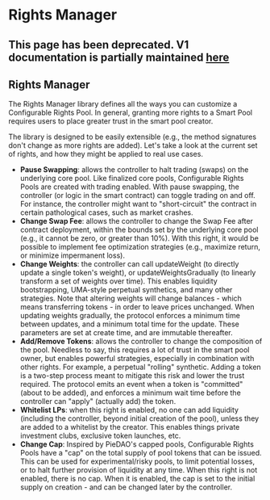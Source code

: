 # Rights Manager

## This page has been deprecated. V1 documentation is partially maintained [here](https://docs.balancer.fi/v/v1/smart-contracts/smart-pools/component-libraries/rights-manager)

## Rights Manager

The Rights Manager library defines all the ways you can customize a Configurable Rights Pool. In general, granting more rights to a Smart Pool requires users to place greater trust in the smart pool creator.

The library is designed to be easily extensible \(e.g., the method signatures don't change as more rights are added\). Let's take a look at the current set of rights, and how they might be applied to real use cases.

* **Pause Swapping**: allows the controller to halt trading \(swaps\) on the underlying core pool. Like finalized core pools, Configurable Rights Pools are created with trading enabled. With pause swapping, the controller \(or logic in the smart contract\) can toggle trading on and off. For instance, the controller might want to "short-circuit" the contract in certain pathological cases, such as market crashes.
* **Change Swap Fee**: allows the controller to change the Swap Fee after contract deployment, within the bounds set by the underlying core pool \(e.g., it cannot be zero, or greater than 10%\). With this right, it would be possible to implement fee optimization strategies \(e.g., maximize return, or minimize impermanent loss\).
* **Change Weights**: the controller can call updateWeight \(to directly update a single token's weight\), or updateWeightsGradually \(to linearly transform a set of weights over time\). This enables liquidity bootstrapping, UMA-style perpetual synthetics, and many other strategies. Note that altering weights will change balances - which means transferring tokens - in order to leave prices unchanged. When updating weights gradually, the protocol enforces a minimum time between updates, and a minimum total time for the update. These parameters are set at create time, and are immutable thereafter.
* **Add/Remove Tokens**: allows the controller to change the composition of the pool. Needless to say, this requires a lot of trust in the smart pool owner, but enables powerful strategies, especially in combination with other rights. For example, a perpetual "rolling" synthetic. Adding a token is a two-step process meant to mitigate this risk and lower the trust required. The protocol emits an event when a token is "committed" \(about to be added\), and enforces a minimum wait time before the controller can "apply" \(actually add\) the token.
* **Whitelist LPs**: when this right is enabled, no one can add liquidity \(including the controller, beyond initial creation of the pool\), unless they are added to a whitelist by the creator. This enables things private investment clubs, exclusive token launches, etc.
* **Change Cap**: Inspired by PieDAO's capped pools, Configurable Rights Pools have a "cap" on the total supply of pool tokens that can be issued. This can be used for experimental/risky pools, to limit potential losses, or to halt further provision of liquidity at any time. When this right is not enabled, there is no cap. When it is enabled, the cap is set to the initial supply on creation - and can be changed later by the controller.

